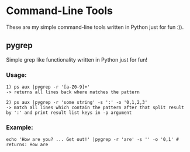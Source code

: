 # Command-Line Tools
These are my simple command-line tools written in Python just for fun :)).

## pygrep
Simple grep like functionality written in Python just for fun!

### Usage:
    1) ps aux |pygrep -r '[a-Z0-9]+'
    -> returns all lines back where matches the pattern

    2) ps aux |pygrep -r 'some string' -s ':' -o '0,1,2,3'
    -> match all lines which contain the pattern after that split result by ':' and print result list keys in -p argument 
### Example:
    echo 'How are you? ... Get out!' |pygrep -r 'are' -s '' -o '0,1' # returns: How are